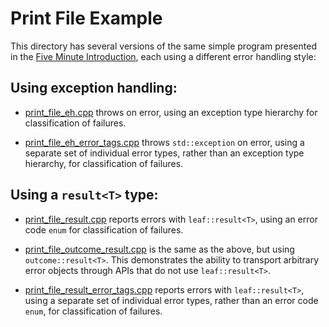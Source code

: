 # Print File Example

This directory has several versions of the same simple program presented in the [Five Minute Introduction](https://boostorg.github.io/leaf/#introduction), each using a different error handling style:

## Using exception handling:

* [print_file_eh.cpp](./print_file_eh.cpp) throws on error, using an exception type hierarchy for classification of failures.

* [print_file_eh_error_tags.cpp](./print_file_eh_error_tags.cpp) throws `std::exception` on error, using a separate set of individual error types, rather than an exception type hierarchy, for classification of failures.

## Using a `result<T>` type:

* [print_file_result.cpp](./print_file_result.cpp) reports errors with `leaf::result<T>`, using an error code `enum` for classification of failures.

* [print_file_outcome_result.cpp](./print_file_outcome_result.cpp) is the same as the above, but using `outcome::result<T>`. This demonstrates the ability to transport arbitrary error objects through APIs that do not use `leaf::result<T>`.

* [print_file_result_error_tags.cpp](./print_file_result_error_tags.cpp) reports errors with `leaf::result<T>`, using a separate set of individual error types, rather than an error code `enum`, for classification of failures.
